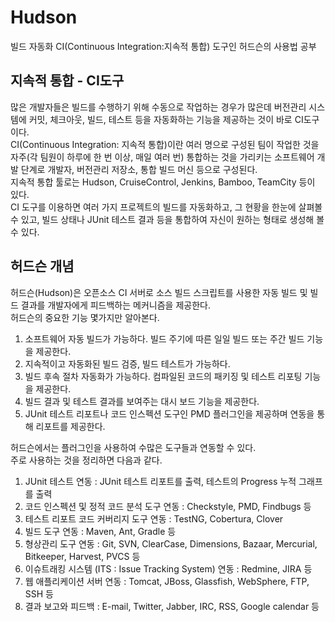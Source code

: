 # Hudson
빌드 자동화 CI(Continuous Integration:지속적 통합) 도구인 허드슨의 사용법 공부

## 지속적 통합 - CI도구

많은 개발자들은 빌드를 수행하기 위해 수동으로 작업하는 경우가 많은데 버전관리 시스템에 커밋, 체크아웃, 빌드, 테스트 등을 자동화하는 기능을 제공하는 것이 바로 CI도구 이다.   
CI(Continuous Integration: 지속적 통합)이란 여러 명으로 구성된 팀이 작업한 것을 자주(각 팀원이 하루에 한 번 이상, 매일 여러 번) 통합하는 것을 가리키는 소프트웨어 개발 단계로 개발자, 버전관리 저장소, 통합 빌드 머신 등으로 구성된다.   
지속적 통합 툴로는 Hudson, CruiseControl, Jenkins, Bamboo, TeamCity 등이 있다.   
CI 도구를 이용하면 여러 가지 프로젝트의 빌드를 자동화하고, 그 현황을 한눈에 살펴볼 수 있고, 빌드 상태나 JUnit 테스트 결과 등을 통합하여 자신이 원하는 형태로 생성해 볼 수 있다.

## 허드슨 개념

허드슨(Hudson)은 오픈소스 CI 서버로 소스 빌드 스크립트를 사용한 자동 빌드 및 빌드 결과를 개발자에게 피드백하는 메커니즘을 제공한다.   
허드슨의 중요한 기능 몇가지만 알아본다.
1. 소프트웨어 자동 빌드가 가능하다. 빌드 주기에 따른 일일 빌드 또는 주간 빌드 기능을 제공한다.
2. 지속적이고 자동화된 빌드 검증, 빌드 테스트가 가능하다.
3. 빌드 후속 절차 자동화가 가능하다. 컴파일된 코드의 패키징 및 테스트 리포팅 기능을 제공한다.
4. 빌드 결과 및 테스트 결과를 보여주는 대시 보드 기능을 제공한다.
5. JUnit 테스트 리포트나 코드 인스펙션 도구인 PMD 플러그인을 제공하며 연동을 통해 리포트를 제공한다.

허드슨에서는 플러그인을 사용하여 수많은 도구들과 연동할 수 있다.  
주로 사용하는 것을 정리하면 다음과 같다.

1. JUnit 테스트 연동 : JUnit 테스트 리포트를 출력, 테스트의 Progress 누적 그래프를 출력
2. 코드 인스펙션 및 정적 코드 분석 도구 연동 : Checkstyle, PMD, Findbugs 등
3. 테스트 리포트 코드 커버리지 도구 연동 : TestNG, Cobertura, Clover
4. 빌드 도구 연동 : Maven, Ant, Gradle 등
5. 형상관리 도구 연동 : Git, SVN, ClearCase, Dimensions, Bazaar, Mercurial, Bitkeeper, Harvest, PVCS 등
6. 이슈트래킹 시스템 (ITS : Issue Tracking System) 연동 : Redmine, JIRA 등
7. 웹 애플리케이션 서버 연동 : Tomcat, JBoss, Glassfish, WebSphere, FTP, SSH 등
8. 결과 보고와 피드백 : E-mail, Twitter, Jabber, IRC, RSS, Google calendar 등
